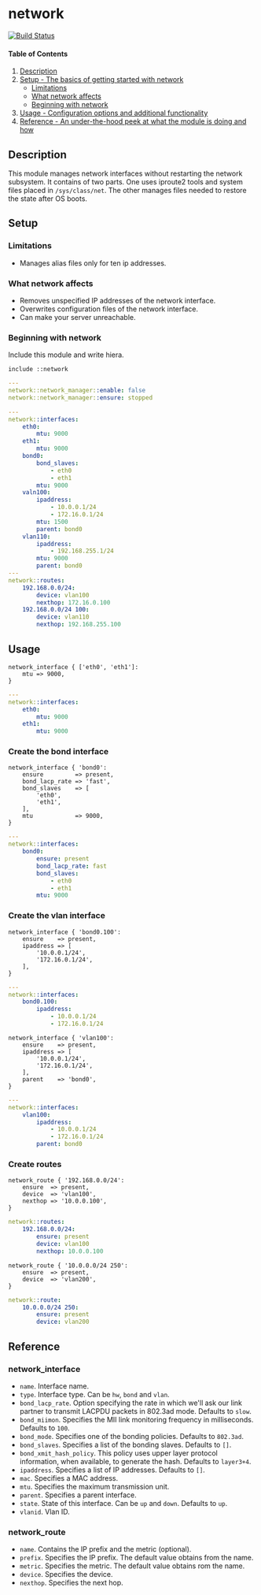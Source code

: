 # network

[![Build Status](https://travis-ci.org/bibigon812/bibigon812-network.svg?branch=master)](https://travis-ci.org/bibigon812/bibigon812-network)

#### Table of Contents

1. [Description](#description)
1. [Setup - The basics of getting started with network](#setup)
    * [Limitations](#limitations)
    * [What network affects](#what-network-affects)
    * [Beginning with network](#beginning-with-network)
1. [Usage - Configuration options and additional functionality](#usage)
1. [Reference - An under-the-hood peek at what the module is doing and how](#reference)

## Description

This module manages network interfaces without restarting the network 
subsystem. It contains of two parts. One uses iproute2 tools and system files
placed in `/sys/class/net`. The other manages files needed to restore the state
after OS boots.

## Setup

### Limitations

* Manages alias files only for ten ip addresses.

### What network affects

* Removes unspecified IP addresses of the network interface.
* Overwrites configuration files of the network interface.
* Can make your server unreachable.

### Beginning with network

Include this module and write hiera.

```puppet
include ::network
```

```yaml
---
network::network_manager::enable: false
network::network_manager::ensure: stopped
```

```yaml
---
network::interfaces:
    eth0:
        mtu: 9000
    eth1:
        mtu: 9000
    bond0:
        bond_slaves:
            - eth0
            - eth1
        mtu: 9000
    valn100:
        ipaddress:
            - 10.0.0.1/24
            - 172.16.0.1/24
        mtu: 1500
        parent: bond0
    vlan110:
        ipaddress:
            - 192.168.255.1/24
        mtu: 9000
        parent: bond0
---
network::routes:
    192.168.0.0/24:
        device: vlan100
        nexthop: 172.16.0.100
    192.168.0.0/24 100:
        device: vlan110
        nexthop: 192.168.255.100
```

## Usage

```puppet
network_interface { ['eth0', 'eth1']:
    mtu => 9000,
}
```

```yaml
---
network::interfaces:
    eth0:
        mtu: 9000
    eth1:
        mtu: 9000
```

### Create the bond interface
```puppet
network_interface { 'bond0':
    ensure         => present,
    bond_lacp_rate => 'fast',
    bond_slaves    => [
        'eth0',
        'eth1',
    ],
    mtu            => 9000,
}
```

```yaml
---
network::interfaces:
    bond0:
        ensure: present
        bond_lacp_rate: fast
        bond_slaves:
            - eth0
            - eth1
        mtu: 9000
```

### Create the vlan interface
```puppet
network_interface { 'bond0.100':
    ensure    => present,
    ipaddress => [
        '10.0.0.1/24',
        '172.16.0.1/24',
    ],
}
```

```yaml
---
network::interfaces:
    bond0.100:
        ipaddress:
            - 10.0.0.1/24
            - 172.16.0.1/24
```


```puppet
network_interface { 'vlan100':
    ensure    => present,
    ipaddress => [
        '10.0.0.1/24',
        '172.16.0.1/24',
    ],
    parent    => 'bond0',
}
```

```yaml
---
network::interfaces:
    vlan100:
        ipaddress:
            - 10.0.0.1/24
            - 172.16.0.1/24
        parent: bond0
```

### Create routes

```puppet
network_route { '192.168.0.0/24':
    ensure  => present,
    device  => 'vlan100',
    nexthop => '10.0.0.100',
}
```

```yaml
network::routes:
    192.168.0.0/24:
        ensure: present
        device: vlan100
        nexthop: 10.0.0.100
```

```puppet
network_route { '10.0.0.0/24 250':
    ensure  => present,
    device  => 'vlan200',
}
```

```yaml
network::route:
    10.0.0.0/24 250:
        ensure: present
        device: vlan200
```

## Reference

### network_interface

- `name`. Interface name.
- `type`. Interface type. Can be `hw`, `bond` and `vlan`.
- `bond_lacp_rate`. Option specifying the rate in which we'll ask our link
partner to transmit LACPDU packets in 802.3ad mode. Defaults to `slow`.
- `bond_miimon`. Specifies the MII link monitoring frequency in milliseconds.
Defaults to `100`.
- `bond_mode`. Specifies one of the bonding policies. Defaults to `802.3ad`.
- `bond_slaves`. Specifies a list of the bonding slaves. Defaults to `[]`.
- `bond_xmit_hash_policy`. This policy uses upper layer protocol information,
when available, to generate the hash. Defaults to `layer3+4`.
- `ipaddress`. Specifies a list of IP addresses. Defaults to `[]`.
- `mac`. Specifies a MAC address.
- `mtu`. Specifies the maximum transmission unit.
- `parent`. Specifies a parent interface.
- `state`. State of this interface. Can be `up` and `down`. Defaults to `up`.
- `vlanid`. Vlan ID.

### network_route

- `name`. Contains the IP prefix and the metric (optional).
- `prefix`. Specifies the IP prefix. The default value obtains from the name.
- `metric`. Specifies the metric. The default value obtains rom the name.
- `device`. Specifies the device.
- `nexthop`. Specifies the next hop.
